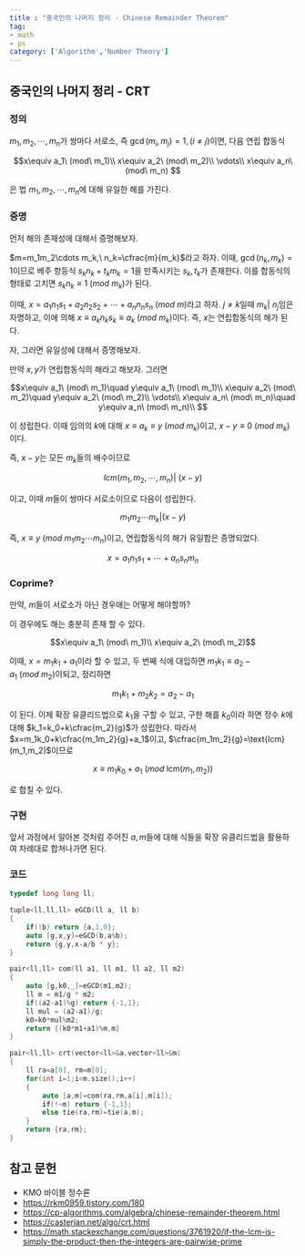 ```yaml
---
title : "중국인의 나머지 정리 - Chinese Remainder Theorem"
tag:
- math
- ps
category: ['Algorithm','Number Theory']
---
```


## 중국인의 나머지 정리 - CRT

### 정의
$m_1,m_2,\cdots,m_n$가 쌍마다 서로소, 즉 $\gcd(m_i,m_j)=1,(i\neq j)$이면, 다음 연립 합동식

$$x\equiv a_1\ (mod\ m_1)\\
x\equiv a_2\ (mod\ m_2)\\
\vdots\\
x\equiv a_n\ (mod\ m_n)
$$

은 법 $m_1,m_2,\cdots,m_n$에 대해 유일한 해를 가진다.

### 증명

먼저 해의 존재성에 대해서 증명해보자.

$m=m_1m_2\cdots m_k,\ n_k=\cfrac{m}{m_k}$라고 하자. 이때, $\gcd(n_k,m_k)=1$이므로 베주 항등식 $s_kn_k+t_km_k=1$을 만족시키는 $s_k,t_k$가 존재한다. 이를 합동식의 형태로 고치면 $s_kn_k\equiv 1\ (mod\ m_k)$가 된다.

이때, $x=a_1n_1s_1+a_2n_2s_2+\cdots+a_nn_ns_n\ (mod\ m)$라고 하자. $j\neq k$일때 $m_k\vert\ n_j$임은 자명하고, 이에 의해 $x\equiv a_kn_ks_k\equiv a_k\ (mod\ m_k)$이다. 즉, $x$는 연립합동식의 해가 된다.

자, 그러면 유일성에 대해서 증명해보자.

만약 $x,y$가 연립합동식의 해라고 해보자. 그러면 

$$x\equiv a_1\ (mod\ m_1)\quad y\equiv a_1\ (mod\ m_1)\\
x\equiv a_2\ (mod\ m_2)\quad y\equiv a_2\ (mod\ m_2)\\
\vdots\\
x\equiv a_n\ (mod\ m_n)\quad y\equiv a_n\ (mod\ m_n)\\
$$

이 성립한다. 이때 임의의 $k$에 대해 $x\equiv a_k\equiv y\ (mod\ m_k)$이고, $x-y\equiv0\ (mod\ m_k)$이다. 

즉, $x-y$는 모든 $m_k$들의 배수이므로 

$$lcm(m_1,m_2,\cdots,m_n)|\ (x-y)$$

이고, 이때 $m$들이 쌍마다 서로소이므로 다음이 성립한다.

$$m_1m_2\cdots m_k|(x-y)$$

즉, $x\equiv y\ (mod\ m_1m_2\cdots m_n)$이고, 연립합동식의 해가 유일함은 증명되었다.

$$x=a_1n_1s_1+\cdots+a_ns_nm_n$$

### Coprime?

만약, $m$들이 서로소가 아닌 경우애는 어떻게 해야할까?

이 경우에도 해는 충분히 존재 할 수 있다.

$$x\equiv a_1\ (mod\ m_1)\\ x\equiv a_2\ (mod\ m_2)$$

이때, $x=m_1k_1+a_1$이라 할 수 있고, 두 번째 식에 대입하면 $m_1k_1\equiv a_2-a_1\ (mod\ m_2)$이되고, 정리하면 

$$m_1k_1+m_2k_2=a_2-a_1$$

이 된다. 이제 확장 유클리드법으로 $k_1$을 구할 수 있고, 구한 해를 $k_0$이라 하면 정수 $k$에 대해 $k_1=k_0+k\cfrac{m_2}{g}$가 성립한다. 따라서 $x=m_1k_0+k\cfrac{m_1m_2}{g}+a_1$이고, $\cfrac{m_1m_2}{g}=\text{lcm}(m_1,m_2)$이므로 

$$x\equiv m_1k_0+a_1\ (mod\ \text{lcm}(m_1,m_2))$$

로 합칠 수 있다.

### 구현

앞서  과정에서 알아본 것처럼 주어진 $a,m$들에 대해 식들을 확장 유클리드법을 활용하여 차례대로 합쳐나가면 된다. 

### 코드

```cpp
typedef long long ll;

tuple<ll,ll,ll> eGCD(ll a, ll b)
{
    if(!b) return {a,1,0};
    auto [g,x,y]=eGCD(b,a%b);
    return {g,y,x-a/b * y};
}

pair<ll,ll> com(ll a1, ll m1, ll a2, ll m2)
{
    auto [g,k0,_]=eGCD(m1,m2); 
    ll m = m1/g * m2;
    if((a2-a1)%g) return {-1,1};
    ll mul = (a2-a1)/g;
    k0=k0*mul%m2;
    return {(k0*m1+a1)%m,m}
}

pair<ll,ll> crt(vector<ll>&a,vector<ll>&m)
{
    ll ra=a[0], rm=m[0]; 
    for(int i=1;i<m.size();i++)
    {
        auto [a,m]=com(ra,rm,a[i],m[i]);
        if(!~m) return {-1,1};
        else tie(ra,rm)=tie(a,m);
    }
    return {ra,rm};
}
```

## 참고 문헌
* KMO 바이블 정수론
* <https://rkm0959.tistory.com/180>
* <https://cp-algorithms.com/algebra/chinese-remainder-theorem.html>
* <https://casterian.net/algo/crt.html>
* <https://math.stackexchange.com/questions/3761920/if-the-lcm-is-simply-the-product-then-the-integers-are-pairwise-prime>